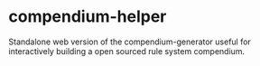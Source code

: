 # compendium-helper
Standalone web version of the compendium-generator useful for interactively building a open sourced rule system compendium.
